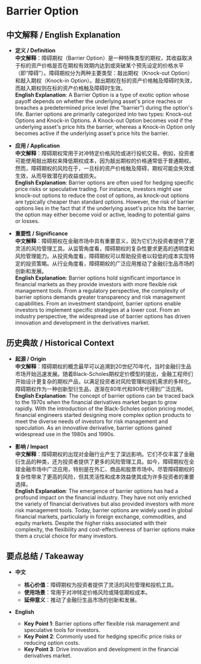 # Barrier Option

## 中文解释 / English Explanation

* **定义 / Definition**  
  **中文解释**：障碍期权（Barrier Option）是一种特殊类型的期权，其收益取决于标的资产价格是否在期权有效期内达到或突破某个预先设定的价格水平（即“障碍”）。障碍期权分为两种主要类型：敲出期权（Knock-out Option）和敲入期权（Knock-in Option）。敲出期权在标的资产价格触及障碍时失效，而敲入期权则在标的资产价格触及障碍时生效。  
  **English Explanation**: A Barrier Option is a type of exotic option whose payoff depends on whether the underlying asset's price reaches or breaches a predetermined price level (the "barrier") during the option's life. Barrier options are primarily categorized into two types: Knock-out Options and Knock-in Options. A Knock-out Option becomes void if the underlying asset's price hits the barrier, whereas a Knock-in Option only becomes active if the underlying asset's price hits the barrier.

* **应用 / Application**  
  **中文解释**：障碍期权常用于对冲特定价格风险或进行投机交易。例如，投资者可能使用敲出期权来降低期权成本，因为敲出期权的价格通常低于普通期权。然而，障碍期权的风险在于，一旦标的资产价格触及障碍，期权可能会失效或生效，从而导致潜在的收益或损失。  
  **English Explanation**: Barrier options are often used for hedging specific price risks or speculative trading. For instance, investors might use knock-out options to reduce the cost of options, as knock-out options are typically cheaper than standard options. However, the risk of barrier options lies in the fact that if the underlying asset's price hits the barrier, the option may either become void or active, leading to potential gains or losses.

* **重要性 / Significance**  
  **中文解释**：障碍期权在金融市场中具有重要意义，因为它们为投资者提供了更灵活的风险管理工具。从监管角度看，障碍期权的复杂性要求更高的透明度和风险管理能力。从投资角度看，障碍期权可以帮助投资者以较低的成本实现特定的投资策略。从行业角度看，障碍期权的广泛应用推动了金融衍生品市场的创新和发展。  
  **English Explanation**: Barrier options hold significant importance in financial markets as they provide investors with more flexible risk management tools. From a regulatory perspective, the complexity of barrier options demands greater transparency and risk management capabilities. From an investment standpoint, barrier options enable investors to implement specific strategies at a lower cost. From an industry perspective, the widespread use of barrier options has driven innovation and development in the derivatives market.

## 历史典故 / Historical Context

* **起源 / Origin**  
  **中文解释**：障碍期权的概念最早可以追溯到20世纪70年代，当时金融衍生品市场开始迅速发展。随着Black-Scholes期权定价模型的提出，金融工程师们开始设计更复杂的期权产品，以满足投资者对风险管理和投机需求的多样化。障碍期权作为一种创新型衍生品，逐渐在80年代和90年代得到广泛应用。  
  **English Explanation**: The concept of barrier options can be traced back to the 1970s when the financial derivatives market began to grow rapidly. With the introduction of the Black-Scholes option pricing model, financial engineers started designing more complex option products to meet the diverse needs of investors for risk management and speculation. As an innovative derivative, barrier options gained widespread use in the 1980s and 1990s.

* **影响 / Impact**  
  **中文解释**：障碍期权的出现对金融行业产生了深远影响。它们不仅丰富了金融衍生品的种类，还为投资者提供了更多的风险管理工具。如今，障碍期权在全球金融市场中广泛应用，特别是在外汇、商品和股票市场中。尽管障碍期权的复杂性带来了更高的风险，但其灵活性和成本效益使其成为许多投资者的重要选择。  
  **English Explanation**: The emergence of barrier options has had a profound impact on the financial industry. They have not only enriched the variety of financial derivatives but also provided investors with more risk management tools. Today, barrier options are widely used in global financial markets, particularly in foreign exchange, commodities, and equity markets. Despite the higher risks associated with their complexity, the flexibility and cost-effectiveness of barrier options make them a crucial choice for many investors.

## 要点总结 / Takeaway

* **中文**  
  - **核心价值**：障碍期权为投资者提供了灵活的风险管理和投机工具。  
  - **使用场景**：常用于对冲特定价格风险或降低期权成本。  
  - **延伸意义**：推动了金融衍生品市场的创新和发展。

* **English**  
  - **Key Point 1**: Barrier options offer flexible risk management and speculative tools for investors.  
  - **Key Point 2**: Commonly used for hedging specific price risks or reducing option costs.  
  - **Key Point 3**: Drive innovation and development in the financial derivatives market.